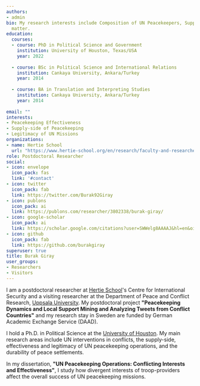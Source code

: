 ```yaml
---
authors:
- admin
bio: My research interests include Composition of UN Peacekeepers, Supply-side of Peacekeeping, Peace Settlements
  matter.
education:
  courses:
  - course: PhD in Political Science and Government
    institution: University of Houston, Texas/USA
    year: 2022
    
  - course: BSc in Political Science and International Relations
    institution: Cankaya University, Ankara/Turkey
    year: 2014
    
  - course: BA in Translation and Interpreting Studies
    institution: Cankaya University, Ankara/Turkey
    year: 2014
    
email: ""
interests:
- Peacekeeping Effectiveness
- Supply-side of Peacekeeping
- Legitimacy of UN Missions
organizations:
- name: Hertie School
  url: "https://www.hertie-school.org/en/research/faculty-and-researchers/profile/person/giray"
role: Postdoctoral Researcher
social:
- icon: envelope
  icon_pack: fas
  link: '#contact'
- icon: twitter
  icon_pack: fab
  link: https://twitter.com/Burak92Giray
- icon: publons
  icon_pack: ai
  link: https://publons.com/researcher/3802338/burak-giray/
- icon: google-scholar
  icon_pack: ai
  link: https://scholar.google.com/citations?user=SWWelg8AAAAJ&hl=en&oi=sra
- icon: github
  icon_pack: fab
  link: https://github.com/burakgiray
superuser: true
title: Burak Giray
user_groups:
- Researchers
- Visitors
---
```





I am a postdoctoral researcher at [Hertie School](https://www.hertie-school.org/en/research/faculty-and-researchers/profile/person/giray)'s Centre for International Security and a visiting researcher at the Department of Peace and Conflict Research, [Uppsala University](https://www.katalog.uu.se/profile/?id=N23-371). My postdoctoral project **"Peacekeeping Dynamics and Local Support Mining and Analyzing Tweets from Conflict Countries"** and my research stay in Sweden are funded by German Academic Exchange Service (DAAD). 

I hold a Ph.D. in Political Science at the [University of Houston](https://www.uh.edu/class/political-science/graduate/job-candidates/). My main research areas include UN interventions in conflicts, the supply-side, effectiveness and legitimacy of UN peacekeeping operations, and the durability of peace settlements. 

In my dissertation, **"UN Peacekeeping Operations: Conflicting Interests and Effectiveness"**, I study how divergent interests of troop-providers affect the overall success of UN peacekeeping missions.




